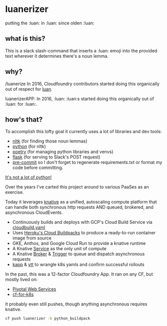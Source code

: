 # luanerizer
putting the :luan: in :luan: since olden :luan:

## what is this?

This is a slack slash-command that inserts a :luan: emoji into the provided text
wherever it determines there's a noun lemma.

## why?

/luanerize In 2016, Cloudfoundry contributors started doing this organically out of respect for [luan](https://github.com/luan).

luanerizerAPP: In 2016, :luan: :luan:s started doing this organically out of :luan: for :luan:.

## how's that?

To accomplish this lofty goal it currently uses a lot of libraries and dev tools:
- [nltk](https://github.com/nltk/nltk) (for finding those noun lemmas)
- [python](https://github.com/python) (for nltk)
- [poetry](https://github.com/python-poetry/poetry) (for managing python
  libraries and venvs)
- [flask](https://github.com/pallets/flask) (for serving to Slack's POST request)
- [pre-commit](https://pre-commit.com/) so I don't forget to regenerate
  requirements.txt or format my code before committing.

[It's not a lot of python!](app.py)

Over the years I've carted this project around to various PaaSes as an exercise.

Today it leverages [knative](https://knative.dev/) as a unified, autoscaling
compute platform that can handle both synchronous http requests AND queued,
brokered, and asynchronous CloudEvents.

- Continuously builds and deploys with GCP's Cloud Build Service via [cloudbuild.yaml](cloudbuild.yaml)
- Uses [Heroku's Cloud Buildpacks](https://index.docker.io/r/heroku/buildpacks)
  to produce a ready-to-run container image from source
- GKE, Anthos, and Google Cloud Run to provide a knative runtime
- A Knative [Service](config/ksvc.yaml) as the only unit of compute
- A Knative [Broker](config/broker.yaml) & [Trigger](config/trigger.yaml) to
  queue and dispatch asynchronous requests
- [kapp](https://get-kapp.io/) & [ytt](https://get-ytt.io/) to wrangle k8s yamls and confirm successful rollouts

In the past, this was a 12-factor Cloudfoundry App. It ran on any CF, but mostly
lived on:
- [Pivotal Web Services](https://run.pivotal.io)
- [cf-for-k8s](https://github.com/cloudfoundry/cf-for-k8s)

It probably even still pushes, though anything asynchronous requires knative.
```bash
cf push luanerizer -b python_buildpack
```
